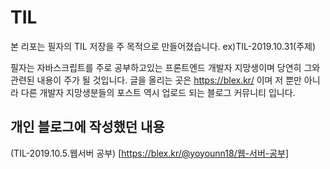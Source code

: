 # TIL

본 리포는 필자의 TIL 저장을 주 목적으로 만들어졌습니다. ex)TIL-2019.10.31(주제)

필자는 자바스크립트를 주로 공부하고있는 프론트엔드 개발자 지망생이며 당연히 그와 관련된 내용이 주가 될 것입니다.
글을 올리는 곳은 https://blex.kr/ 이며 저 뿐만 아니라 다른 개발자 지망생분들의 포스트 역시 업로드 되는 블로그 커뮤니티 입니다.

## 개인 블로그에 작성했던 내용

(TIL-2019.10.5.웹서버 공부) [https://blex.kr/@yoyounn18/웹-서버-공부]
